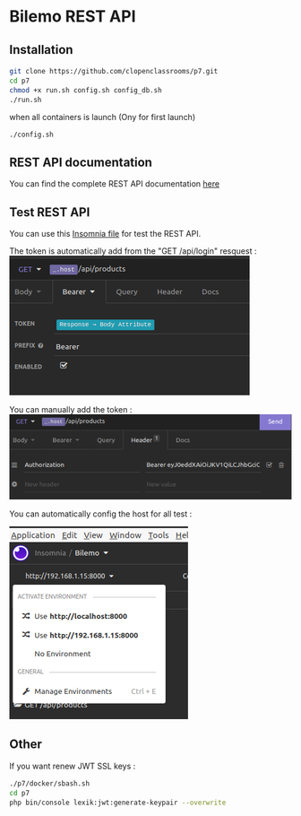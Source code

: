 # Bilemo REST API

## Installation
```Bash
git clone https://github.com/clopenclassrooms/p7.git
cd p7
chmod +x run.sh config.sh config_db.sh
./run.sh
```
when all containers is launch (Ony for first launch)
```Bash
./config.sh
```

## REST API documentation
You can find the complete REST API documentation [here](https://github.com/clopenclassrooms/p7/blob/main/Documentation/documentation.md)

## Test REST API
You can use this [Insomnia file](https://github.com/clopenclassrooms/p7/blob/main/Documentation/Insomnia.json) for test the REST API.

The token is automatically add from the "GET /api/login" resquest : 
![](https://github.com/clopenclassrooms/p7/blob/main/Documentation/img/bearer1.png)

You can manually add the token : 
![](https://github.com/clopenclassrooms/p7/blob/main/Documentation/img/bearer2.png)

You can automatically config the host for all test :

![](https://github.com/clopenclassrooms/p7/blob/main/Documentation/img/config_host.png)

## Other
If you want renew JWT SSL keys :
```Bash
./p7/docker/sbash.sh
cd p7
php bin/console lexik:jwt:generate-keypair --overwrite
```
